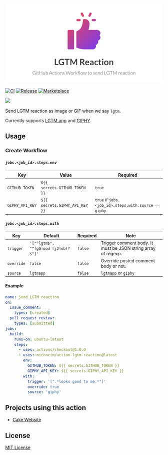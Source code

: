 ![logo](docs/assets/logo.png)

[![CI](https://github.com/micnncim/action-lgtm-reaction/workflows/CI/badge.svg)](https://github.com/micnncim/action-lgtm-reaction/actions)
[![Release](https://img.shields.io/github/v/release/micnncim/action-lgtm-reaction.svg?logo=github)](https://github.com/micnncim/action-lgtm-reaction/releases)
[![Marketplace](https://img.shields.io/badge/marketplace-lgtm--reaction-blue?logo=github)](https://github.com/marketplace/actions/lgtm-reaction)

![](docs/assets/screen-record.gif)

Send LGTM reaction as image or GIF when we say `lgtm`.  

Currently supports [LGTM.app](https://www.lgtm.app/) and [GIPHY](https://giphy.com).

## Usage

### Create Workflow

#### `jobs.<job_id>.steps.env`

|       Key       |             Value              |                        Required                        |
| --------------- | ------------------------------ | ------------------------------------------------------ |
| `GITHUB_TOKEN`  | `${{ secrets.GITHUB_TOKEN }}`  | `true`                                                 |
| `GIPHY_API_KEY` | `${{ secrets.GIPHY_API_KEY }}` | `true` if `jobs.<job_id>.steps.with.source` == `giphy` |

#### `jobs.<job_id>.steps.with`

|    Key     |               Default                | Required |                             Note                              |
| ---------- | ------------------------------------ | -------- | ------------------------------------------------------------- |
| `trigger`  | `'["^lgtm$", "^[gG]ood [jJ]ob!?$"]'` | `false`  | Trigger comment body. It must be JSON string array of regexp. |
| `override` | `false`                              | `false`  | Override posted comment body or not.                          |
| `source`   | `lgtmapp`                            | `false`  | `lgtmapp` or `giphy`                                          |

#### Example

```yaml
name: Send LGTM reaction
on:
  issue_comment:
    types: [created]
  pull_request_review:
    types: [submitted]
jobs:
  build:
    runs-on: ubuntu-latest
    steps:
      - uses: actions/checkout@1.0.0
      - uses: micnncim/action-lgtm-reaction@latest
        env:
          GITHUB_TOKEN: ${{ secrets.GITHUB_TOKEN }}
          GIPHY_API_KEY: ${{ secrets.GIPHY_API_KEY }}
        with:
          trigger: '[".*looks good to me.*"]'
          override: true
          source: 'giphy'
```

## Projects using this action

- [Cake Website](https://github.com/cake-build/website)

## License

[MIT License](LICENSE)
